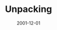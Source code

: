 ---
layout: message
category: message
series: "Unpacking"
title: "Unpacking "
date: 2001-12-01
audio-description: "Learn who we are by looking at what we brought with us to our new home. "
audio: ""
audio-title: "Unpacking "
audio-duration: ":"
---